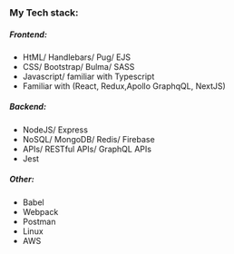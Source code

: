 ### My Tech stack:
##### Frontend: 
- HtML/ Handlebars/ Pug/ EJS
- CSS/ Bootstrap/ Bulma/ SASS
- Javascript/ familiar with Typescript
- Familiar with (React, Redux,Apollo GraphqQL, NextJS)
##### Backend:
- NodeJS/ Express
- NoSQL/ MongoDB/ Redis/ Firebase
- APIs/ RESTful APIs/ GraphQL APIs
- Jest

##### Other:
- Babel
- Webpack
- Postman
- Linux
- AWS
